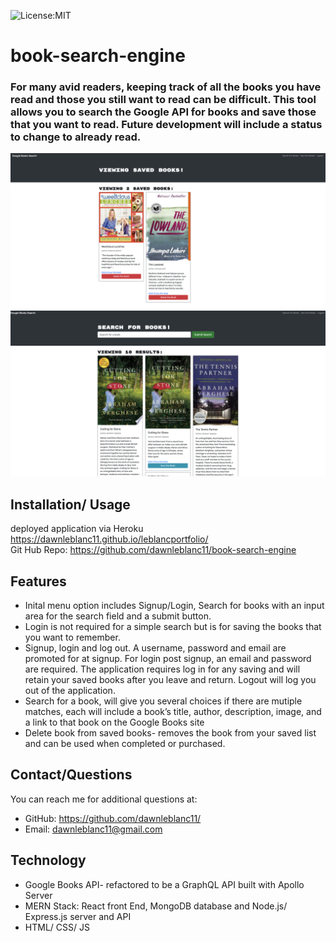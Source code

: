 
![License:MIT](https://img.shields.io/badge/License-MIT-yellow.svg)
# book-search-engine
### For many avid readers, keeping track of all the books you have read and those you still want to read can be difficult.  This tool allows you to search the Google API for books and save those that you want to read.  Future development will include a status to change to already read.  
  ![screenshot](BookSearch1.png)
  ![screenshot](BookSearch2.png)

  ## Installation/ Usage
  deployed application via Heroku https://dawnleblanc11.github.io/leblancportfolio/  
  Git Hub Repo: https://github.com/dawnleblanc11/book-search-engine
  
  ## Features
 * Inital menu option includes Signup/Login, Search for books with an input area for the search field and a submit button.
 * Login is not required for a simple search but is for saving the books that you want to remember.
 * Signup, login and log out.  A username, password and email are promoted for at signup.  For login post signup, an email and password are required.  The application requires log in for any saving and will retain your saved books after you leave and return.  Logout will log you out of the application.
 * Search for a book, will give you several choices if there are mutiple matches, each will include a book’s title, author, description, image, and a link to that book on the Google Books site
 * Delete book from saved books- removes the book from your saved list and can be used when completed or purchased.

  ## Contact/Questions
  You can reach me for additional questions at:
  * GitHub: https://github.com/dawnleblanc11/
  * Email: dawnleblanc11@gmail.com
## Technology <br> 
  * Google Books API- refactored to be a GraphQL API built with Apollo Server
  * MERN Stack: React front End, MongoDB database and Node.js/ Express.js server and API
  * HTML/ CSS/ JS

  